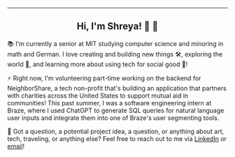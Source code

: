 <hr>

__<h2 align="center">Hi, I'm Shreya! 👋 :dizzy:</h2>__

:books: I'm currently a senior at MIT studying computer science and minoring in math and German. I love creating and building new things 🛠️, exploring the world 🔭, and learning more about using tech for social good 🌱! 

:zap: Right now, I'm volunteering part-time working on the backend for NeighborShare, a tech non-profit that's building an application that partners with charities across the United States to support mutual aid in communities! This past summer, I was a software engineering intern at Braze, where I used ChatGPT to generate SQL queries for natural language user inputs and integrate them into one of Braze's user segmenting tools.

:speech_balloon: Got a question, a potential project idea, a question, or anything about art, tech, traveling, or anything else? Feel free to reach out to me via [LinkedIn](https://www.linkedin.com/in/shreyareshamwala) or [email](mailto:shreyar@mit.edu)!
